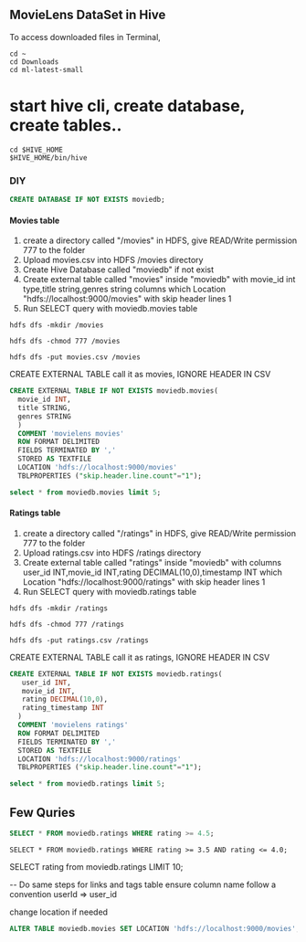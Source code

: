 ## MovieLens DataSet in Hive 


To access downloaded files in Terminal,

```
cd ~
cd Downloads
cd ml-latest-small
```

# start hive cli, create database, create tables..

```
cd $HIVE_HOME
$HIVE_HOME/bin/hive
```


### DIY

```sql
CREATE DATABASE IF NOT EXISTS moviedb; 
```
#### Movies table


1. create a directory called "/movies" in HDFS, give READ/Write permission 777 to the folder
2. Upload movies.csv into HDFS /movies directory
3. Create Hive Database called "moviedb" if not exist
4. Create external table called "movies" inside "moviedb" with movie_id int type,title string,genres string columns which Location  "hdfs://localhost:9000/movies" with skip header lines 1
5. Run SELECT query with moviedb.movies table




```
hdfs dfs -mkdir /movies

hdfs dfs -chmod 777 /movies

hdfs dfs -put movies.csv /movies

```

CREATE EXTERNAL TABLE call it as movies, IGNORE HEADER IN CSV



```sql
CREATE EXTERNAL TABLE IF NOT EXISTS moviedb.movies(
  movie_id INT, 
  title STRING,
  genres STRING
  )
  COMMENT 'movielens movies'
  ROW FORMAT DELIMITED
  FIELDS TERMINATED BY ','
  STORED AS TEXTFILE
  LOCATION 'hdfs://localhost:9000/movies'
  TBLPROPERTIES ("skip.header.line.count"="1");
```


```sql
select * from moviedb.movies limit 5;
```

#### Ratings table 


1. create a directory called "/ratings" in HDFS, give READ/Write permission 777 to the folder
2. Upload ratings.csv into HDFS /ratings directory
3. Create external table called "ratings" inside "moviedb" with columns user_id INT,movie_id INT,rating DECIMAL(10,0),timestamp INT  which Location  "hdfs://localhost:9000/ratings" with skip header lines 1
4. Run SELECT query with moviedb.ratings table




```
hdfs dfs -mkdir /ratings

hdfs dfs -chmod 777 /ratings

hdfs dfs -put ratings.csv /ratings

```

CREATE EXTERNAL TABLE call it as ratings, IGNORE HEADER IN CSV



```sql
CREATE EXTERNAL TABLE IF NOT EXISTS moviedb.ratings(
   user_id INT,
   movie_id INT,
   rating DECIMAL(10,0),
   rating_timestamp INT 
  )
  COMMENT 'movielens ratings'
  ROW FORMAT DELIMITED
  FIELDS TERMINATED BY ','
  STORED AS TEXTFILE
  LOCATION 'hdfs://localhost:9000/ratings'
  TBLPROPERTIES ("skip.header.line.count"="1");
```

```sql
select * from moviedb.ratings limit 5;
```


## Few Quries

```sql
SELECT * FROM moviedb.ratings WHERE rating >= 4.5;
```

```
SELECT * FROM moviedb.ratings WHERE rating >= 3.5 AND rating <= 4.0;
```


SELECT rating from moviedb.ratings LIMIT 10;



-- Do same steps for links and tags table ensure column name follow a convention userId => user_id


change location if needed

```sql
ALTER TABLE moviedb.movies SET LOCATION 'hdfs://localhost:9000/movies';
```
